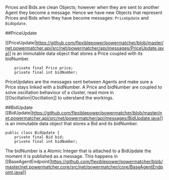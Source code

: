 Prices and Bids are clean Objects; however when they are sent to another Agent they become a message. Hence we have new Objects that represent Prices and Bids when they have become messages: `PriceUpdate` and `BidUpdate`.

##PriceUpdate

[[PriceUpdate|https://github.com/flexiblepower/powermatcher/blob/master/net.powermatcher.api/src/net/powermatcher/api/messages/PriceUpdate.java]] is an immutable data object that stores a Price coupled with its bidNumber. 

```
    private final Price price;
    private final int bidNumber;
```

PriceUpdates are the messages sent between Agents and make sure a Price stays linked with a bidNumber. A Price and bidNumber are coupled to solve oscillation behaviour of a cluster, read more in [[Oscillation|Oscillation]] to uderstand the workings.

##BidUpdate
[[BidUpdate|https://github.com/flexiblepower/powermatcher/blob/master/net.powermatcher.api/src/net/powermatcher/api/messages/BidUpdate.java]] is an immutable data object that stores a Bid and its bidNumber.

```
public class BidUpdate {
    private final Bid bid;
    private final int bidNumber;
```
The bidNumber is a Atomic Integer that is attached to a BidUpdate the moment it is published as a message. This happens in [[BaseAgentEndpoint|https://github.com/flexiblepower/powermatcher/blob/master/net.powermatcher.core/src/net/powermatcher/core/BaseAgentEndpoint.java]]